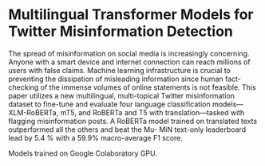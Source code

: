 # Multilingual Transformer Models for Twitter Misinformation Detection

The spread of misinformation on social media
is increasingly concerning. Anyone with a
smart device and internet connection can
reach millions of users with false claims.
Machine learning infrastructure is crucial
to preventing the dissipation of misleading
information since human fact-checking of the immense volumes
of online statements is
not feasible. This paper utilizes
a new multilingual, multi-topical Twitter misinformation
dataset to fine-tune and evaluate four language
classification models—XLM-RoBERTa, mT5,
and RoBERTa and T5 with translation—tasked
with flagging misinformation posts. A
RoBERTa model trained on translated texts
outperformed all the others and beat the Mu-
MiN text-only leaderboard lead by 5.4 % with a 59.9%
macro-average F1 score.

Models trained on Google Colaboratory GPU.
